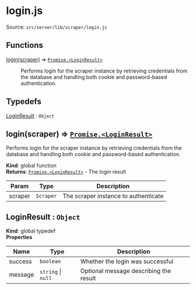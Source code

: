 # login.js

Source: `src/server/lib/scraper/login.js`

## Functions

<dl>
<dt><a href="#login">login(scraper)</a> ⇒ <code><a href="#LoginResult">Promise.&lt;LoginResult&gt;</a></code></dt>
<dd><p>Performs login for the scraper instance by retrieving credentials from the database
and handling both cookie and password-based authentication.</p>
</dd>
</dl>

## Typedefs

<dl>
<dt><a href="#LoginResult">LoginResult</a> : <code>Object</code></dt>
<dd></dd>
</dl>

<a name="login"></a>

## login(scraper) ⇒ [<code>Promise.&lt;LoginResult&gt;</code>](#LoginResult)

Performs login for the scraper instance by retrieving credentials from the database
and handling both cookie and password-based authentication.

**Kind**: global function  
**Returns**: [<code>Promise.&lt;LoginResult&gt;</code>](#LoginResult) - The login result

| Param   | Type                 | Description                          |
| ------- | -------------------- | ------------------------------------ |
| scraper | <code>Scraper</code> | The scraper instance to authenticate |

<a name="LoginResult"></a>

## LoginResult : <code>Object</code>

**Kind**: global typedef  
**Properties**

| Name    | Type                                     | Description                            |
| ------- | ---------------------------------------- | -------------------------------------- |
| success | <code>boolean</code>                     | Whether the login was successful       |
| message | <code>string</code> \| <code>null</code> | Optional message describing the result |

